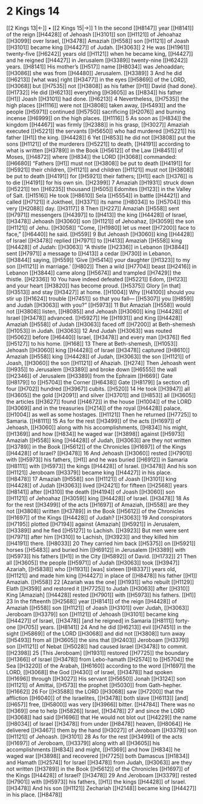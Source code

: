 # 2 Kings 14
[[2 Kings 13|←]] • [[2 Kings 15|→]]
1 In the second [[H8147]] year [[H8141]] of the reign [[H4428]] of Jehoash [[H3101]] son [[H1121]] of Jehoahaz [[H3099]] over Israel, [[H3478]] Amaziah [[H558]] son [[H1121]] of Joash [[H3101]] became king [[H4427]] of Judah. [[H3063]] 
2 He was [[H1961]] twenty-five [[H6242]] years old [[H1121]] when he became king, [[H4427]] and he reigned [[H4427]] in Jerusalem [[H3389]] twenty-nine [[H6242]] years. [[H8141]] His mother’s [[H517]] name [[H8034]] was Jehoaddan; [[H3086]] she was from [[H4480]] Jerusalem. [[H3389]] 
3 And he did [[H6213]] [what was] right [[H3477]] in the eyes [[H5869]] of the LORD, [[H3068]] but [[H7535]] not [[H3808]] as his father [[H1]] David {had done}. [[H1732]] He did [[H6213]] everything [[H3605]] as [[H834]] his father [[H1]] Joash [[H3101]] had done. [[H6213]] 
4 Nevertheless, [[H7535]] the high places [[H1116]] were not [[H3808]] taken away, [[H5493]] and the people [[H5971]] continued [[H5750]] sacrificing [[H2076]] and burning incense [[H6999]] on the high places. [[H1116]] 
5 As soon as [[H834]] the kingdom [[H4467]] was firmly [[H2388]] in his grasp, [[H3027]] Amaziah executed [[H5221]] the servants [[H5650]] who had murdered [[H5221]] his father [[H1]] the king. [[H4428]] 
6 Yet [[H853]] he did not [[H3808]] put the sons [[H1121]] of the murderers [[H5221]] to death, [[H4191]] according to what is written [[H3789]] in the Book [[H5612]] of the Law [[H8451]] of Moses, [[H4872]] where [[H834]] the LORD [[H3068]] commanded: [[H6680]] “Fathers [[H1]] must not [[H3808]] be put to death [[H4191]] for [[H5921]] their children, [[H1121]] and children [[H1121]] must not [[H3808]] be put to death [[H4191]] for [[H5921]] their fathers; [[H1]] each [[H376]] is to die [[H4191]] for his own sin. [[H2399]] 
7 Amaziah [[H1931]] struck down [[H5221]] ten [[H6235]] thousand [[H505]] Edomites [[H123]] in the Valley of Salt. [[H1516]] He took [[H8610]] Sela [[H5554]] in battle [[H4421]] and called [[H7121]] it Joktheel, [[H3371]] its name [[H8034]] to [[H5704]] this very [[H2088]] day. [[H3117]] 
8 Then [[H227]] Amaziah [[H558]] sent [[H7971]] messengers [[H4397]] to [[H413]] the king [[H4428]] of Israel, [[H3478]] Jehoash [[H3060]] son [[H1121]] of Jehoahaz, [[H3059]] the son [[H1121]] of Jehu. [[H3058]] “Come, [[H1980]] let us meet [[H7200]] face to face,” [[H6440]] he said. [[H559]] 
9 But Jehoash [[H3060]] king [[H4428]] of Israel [[H3478]] replied [[H7971]] to [[H413]] Amaziah [[H558]] king [[H4428]] of Judah: [[H3063]] “A thistle [[H2336]] in Lebanon [[H3844]] sent [[H7971]] a message to [[H413]] a cedar [[H730]] in Lebanon, [[H3844]] saying, [[H559]] ‘Give [[H5414]] your daughter [[H1323]] to my son [[H1121]] in marriage.’ [[H802]] Then a wild [[H7704]] beast [[H2416]] in Lebanon [[H3844]] came along [[H5674]] and trampled [[H7429]] the thistle. [[H2336]] 
10 You have indeed defeated [[H5221]] Edom, [[H123]] and your heart [[H3820]] has become proud. [[H5375]] Glory [in that] [[H3513]] and stay [[H3427]] at home. [[H1004]] Why [[H4100]] should you stir up [[H1624]] trouble [[H7451]] so that you fall— [[H5307]] you [[H859]] and Judah [[H3063]] with you?” [[H5973]] 
11 But Amaziah [[H558]] would not [[H3808]] listen, [[H8085]] and Jehoash [[H3060]] king [[H4428]] of Israel [[H3478]] advanced. [[H5927]] He [[H1931]] and King [[H4428]] Amaziah [[H558]] of Judah [[H3063]] faced off [[H7200]] at Beth-shemesh [[H1053]] in Judah. [[H3063]] 
12 And Judah [[H3063]] was routed [[H5062]] before [[H6440]] Israel, [[H3478]] and every man [[H376]] fled [[H5127]] to his home. [[H168]] 
13 There at Beth-shemesh, [[H1053]] Jehoash [[H3060]] king [[H4428]] of Israel [[H3478]] captured [[H8610]] Amaziah [[H558]] king [[H4428]] of Judah, [[H3063]] the son [[H1121]] of Joash, [[H3060]] the son [[H1121]] of Ahaziah. [[H274]] Then Jehoash went [[H935]] to Jerusalem [[H3389]] and broke down [[H6555]] the wall [[H2346]] of Jerusalem [[H3389]] from the Ephraim [[H669]] Gate [[H8179]] to [[H5704]] the Corner [[H6438]] Gate [[H8179]] [a section of] four [[H702]] hundred [[H3967]] cubits. [[H520]] 
14 He took [[H3947]] all [[H3605]] the gold [[H2091]] and silver [[H3701]] and [[H853]] all [[H3605]] the articles [[H3627]] found [[H4672]] in the house [[H1004]] of the LORD [[H3069]] and in the treasuries [[H214]] of the royal [[H4428]] palace, [[H1004]] as well as some hostages. [[H1121]] Then he returned [[H7725]] to Samaria. [[H8111]] 
15 As for the rest [[H3499]] of the acts [[H1697]] of Jehoash, [[H3060]] along with his accomplishments, [[H834]] his might, [[H1369]] and how [[H834]] he waged war [[H3898]] against [[H5973]] Amaziah [[H558]] king [[H4428]] of Judah, [[H3063]] are they not written [[H3789]] in the Book [[H5612]] of the Chronicles [[H1697]] of the Kings [[H4428]] of Israel? [[H3478]] 
16 And Jehoash [[H3060]] rested [[H7901]] with [[H5973]] his fathers, [[H1]] and he was buried [[H6912]] in Samaria [[H8111]] with [[H5973]] the kings [[H4428]] of Israel. [[H3478]] And his son [[H1121]] Jeroboam [[H3379]] became king [[H4427]] in his place. [[H8478]] 
17 Amaziah [[H558]] son [[H1121]] of Joash [[H3101]] king [[H4428]] of Judah [[H3063]] lived [[H2421]] for fifteen [[H2568]] years [[H8141]] after [[H310]] the death [[H4194]] of Joash [[H3060]] son [[H1121]] of Jehoahaz [[H3059]] king [[H4428]] of Israel. [[H3478]] 
18 As for the rest [[H3499]] of the acts [[H1697]] of Amaziah, [[H558]] are they not [[H3808]] written [[H3789]] in the Book [[H5612]] of the Chronicles [[H1697]] of the Kings [[H4428]] of Judah? [[H3063]] 
19 And conspirators [[H7195]] plotted [[H7194]] against {Amaziah] [[H5921]] in Jerusalem, [[H3389]] and he fled [[H5127]] to Lachish. [[H3923]] But men were sent [[H7971]] after him [[H310]] to Lachish, [[H3923]] and they killed him [[H4191]] there. [[H8033]] 
20 They carried him back [[H5375]] on [[H5921]] horses [[H5483]] and buried him [[H6912]] in Jerusalem [[H3389]] with [[H5973]] his fathers [[H1]] in the City [[H5892]] of David. [[H1732]] 
21 Then all [[H3605]] the people [[H5971]] of Judah [[H3063]] took [[H3947]] Azariah, [[H5838]] who [[H1931]] [was] sixteen [[H8337]] years old, [[H1121]] and made him king [[H4427]] in place of [[H8478]] his father [[H1]] Amaziah. [[H558]] 
22 [Azariah was the one] [[H1931]] who rebuilt [[H1129]] Elath [[H359]] and restored it [[H7725]] to Judah [[H3063]] after [[H310]] King [Amaziah] [[H4428]] rested [[H7901]] with [[H5973]] his fathers. [[H1]] 
23 In the fifteenth [[H2568]] year [[H8141]] of the reign [[H4428]] of Amaziah [[H558]] son [[H1121]] of Joash [[H3101]] over Judah, [[H3063]] Jeroboam [[H3379]] son [[H1121]] of Jehoash [[H3101]] became king [[H4427]] of Israel, [[H3478]] [and he reigned] in Samaria [[H8111]] forty-one [[H705]] years. [[H8141]] 
24 And he did [[H6213]] evil [[H7451]] in the sight [[H5869]] of the LORD [[H3068]] and did not [[H3808]] turn away [[H5493]] from all [[H3605]] the sins that [[H2403]] Jeroboam [[H3379]] son [[H1121]] of Nebat [[H5028]] had caused Israel [[H3478]] to commit. [[H2398]] 
25 [This Jeroboam] [[H1931]] restored [[H7725]] the boundary [[H1366]] of Israel [[H3478]] from Lebo-hamath [[H2574]] to [[H5704]] the Sea [[H3220]] of the Arabah, [[H6160]] according to the word [[H1697]] the LORD, [[H3068]] the God [[H430]] of Israel, [[H3478]] had spoken [[H1696]] through [[H3027]] His servant [[H5650]] Jonah [[H3124]] son [[H1121]] of Amittai, [[H573]] the prophet [[H5030]] from Gath-hepher. [[H1662]] 
26 For [[H3588]] the LORD [[H3068]] saw [[H7200]] that the affliction [[H6040]] of the Israelites, [[H3478]] both slave [[H6113]] [and] [[H657]] free, [[H5800]] was very [[H3966]] bitter. [[H4784]] There was no [[H369]] one to help [[H5826]] Israel, [[H3478]] 
27 and since the LORD [[H3068]] had said [[H1696]] that He would not blot out [[H4229]] the name [[H8034]] of Israel [[H3478]] from under [[H8478]] heaven, [[H8064]] He delivered [[H3467]] them by the hand [[H3027]] of Jeroboam [[H3379]] son [[H1121]] of Jehoash. [[H3101]] 
28 As for the rest [[H3499]] of the acts [[H1697]] of Jeroboam, [[H3379]] along with all [[H3605]] his accomplishments [[H834]] and might, [[H1369]] and how [[H834]] he waged war [[H3898]] and recovered [[H7725]] both Damascus [[H1834]] and Hamath [[H2574]] for Israel [[H3478]] from Judah, [[H3063]] are they not written [[H3789]] in the Book [[H5612]] of the Chronicles [[H1697]] of the Kings [[H4428]] of Israel? [[H3478]] 
29 And Jeroboam [[H3379]] rested [[H7901]] with [[H5973]] his fathers, [[H1]] the kings [[H4428]] of Israel. [[H3478]] And his son [[H1121]] Zechariah [[H2148]] became king [[H4427]] in his place. [[H8478]] 
